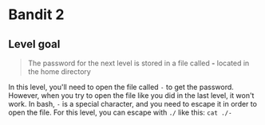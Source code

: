 # Bandit 2

## Level goal

> The password for the next level is stored in a file called **-** located in the home directory

In this level, you'll need to open the file called `-` to get the password. However, when you try to open the file like you did in the last level, it won't work.
In bash, `-` is a special character, and you need to escape it in order to open the file.
For this level, you can escape with `./` like this:
`cat ./-`

